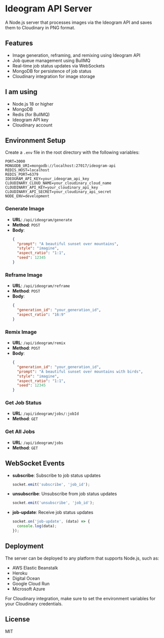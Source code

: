 # Ideogram API Server

A Node.js server that processes images via the Ideogram API and saves them to Cloudinary in PNG format.

## Features

- Image generation, reframing, and remixing using Ideogram API
- Job queue management using BullMQ
- Real-time job status updates via WebSockets
- MongoDB for persistence of job status
- Cloudinary integration for image storage

## I am using

- Node.js 18 or higher
- MongoDB
- Redis (for BullMQ)
- Ideogram API key
- Cloudinary account

## Environment Setup

Create a `.env` file in the root directory with the following variables:

```
PORT=3000
MONGODB_URI=mongodb://localhost:27017/ideogram-api
REDIS_HOST=localhost
REDIS_PORT=6379
IDEOGRAM_API_KEY=your_ideogram_api_key
CLOUDINARY_CLOUD_NAME=your_cloudinary_cloud_name
CLOUDINARY_API_KEY=your_cloudinary_api_key
CLOUDINARY_API_SECRET=your_cloudinary_api_secret
NODE_ENV=development
```



### Generate Image
- **URL**: `/api/ideogram/generate`
- **Method**: `POST`
- **Body**:
  ```json
  {
    "prompt": "A beautiful sunset over mountains",
    "style": "imagine",
    "aspect_ratio": "1:1",
    "seed": 12345
  }
  ```

### Reframe Image
- **URL**: `/api/ideogram/reframe`
- **Method**: `POST`
- **Body**:
  ```json
  {
    "generation_id": "your_generation_id",
    "aspect_ratio": "16:9"
  }
  ```

### Remix Image
- **URL**: `/api/ideogram/remix`
- **Method**: `POST`
- **Body**:
  ```json
  {
    "generation_id": "your_generation_id",
    "prompt": "A beautiful sunset over mountains with birds",
    "style": "imagine",
    "aspect_ratio": "1:1",
    "seed": 12345
  }
  ```

### Get Job Status
- **URL**: `/api/ideogram/jobs/:jobId`
- **Method**: `GET`

### Get All Jobs
- **URL**: `/api/ideogram/jobs`
- **Method**: `GET`

## WebSocket Events

- **subscribe**: Subscribe to job status updates
  ```javascript
  socket.emit('subscribe', 'job_id');
  ```

- **unsubscribe**: Unsubscribe from job status updates
  ```javascript
  socket.emit('unsubscribe', 'job_id');
  ```

- **job-update**: Receive job status updates
  ```javascript
  socket.on('job-update', (data) => {
    console.log(data);
  });
  ```

## Deployment

The server can be deployed to any platform that supports Node.js, such as:
- AWS Elastic Beanstalk
- Heroku
- Digital Ocean
- Google Cloud Run
- Microsoft Azure

For Cloudinary integration, make sure to set the environment variables for your Cloudinary credentials.

## License

MIT 

